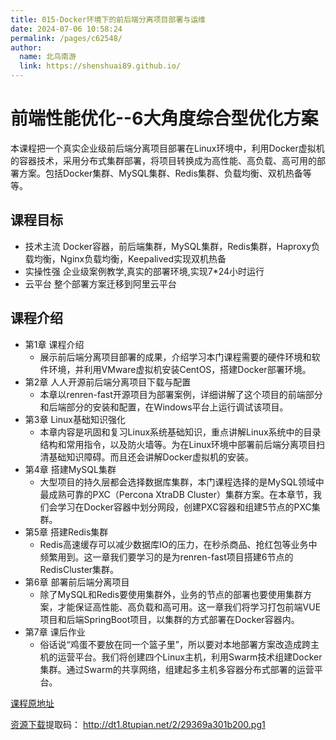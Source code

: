 ```yaml
---
title: 015-Docker环境下的前后端分离项目部署与运维
date: 2024-07-06 10:58:24
permalink: /pages/c62548/
author: 
  name: 北鸟南游
  link: https://shenshuai89.github.io/
---
```

# 前端性能优化--6大角度综合型优化方案
本课程把一个真实企业级前后端分离项目部署在Linux环境中，利用Docker虚拟机的容器技术，采用分布式集群部署，将项目转换成为高性能、高负载、高可用的部署方案。包括Docker集群、MySQL集群、Redis集群、负载均衡、双机热备等等。
## 课程目标
- 技术主流 Docker容器，前后端集群，MySQL集群，Redis集群，Haproxy负载均衡，Nginx负载均衡，Keepalived实现双机热备
- 实操性强 企业级案例教学,真实的部署环境,实现7*24小时运行
- 云平台 整个部署方案迁移到阿里云平台
## 课程介绍
- 第1章 课程介绍
  *  展示前后端分离项目部署的成果，介绍学习本门课程需要的硬件环境和软件环境，并利用VMware虚拟机安装CentOS，搭建Docker部署环境。
- 第2章 人人开源前后端分离项目下载与配置
  *  本章以renren-fast开源项目为部署案例，详细讲解了这个项目的前端部分和后端部分的安装和配置，在Windows平台上运行调试该项目。
- 第3章 Linux基础知识强化
  * 本章内容是巩固和复习Linux系统基础知识，重点讲解Linux系统中的目录结构和常用指令，以及防火墙等。为在Linux环境中部署前后端分离项目扫清基础知识障碍。而且还会讲解Docker虚拟机的安装。
- 第4章 搭建MySQL集群
  *  大型项目的持久层都会选择数据库集群，本门课程选择的是MySQL领域中最成熟可靠的PXC（Percona XtraDB Cluster）集群方案。在本章节，我们会学习在Docker容器中划分网段，创建PXC容器和组建5节点的PXC集群。
- 第5章 搭建Redis集群
  *  Redis高速缓存可以减少数据库IO的压力，在秒杀商品、抢红包等业务中频繁用到。这一章我们要学习的是为renren-fast项目搭建6节点的RedisCluster集群。
- 第6章 部署前后端分离项目
  *  除了MySQL和Redis要使用集群外，业务的节点的部署也要使用集群方案，才能保证高性能、高负载和高可用。这一章我们将学习打包前端VUE项目和后端SpringBoot项目，以集群的方式部署在Docker容器内。
- 第7章 课后作业
  *  俗话说“鸡蛋不要放在同一个篮子里”，所以要对本地部署方案改造成跨主机的运营平台。我们将创建四个Linux主机，利用Swarm技术组建Docker集群。通过Swarm的共享网络，组建起多主机多容器分布式部署的运营平台。


[课程原地址](https://coding.imooc.com/class/219.html)

[资源下载](https://pan.baidu.com/s/1-AK0C9FO5NsGK5p9dxy_vA)提取码： http://dt1.8tupian.net/2/29369a301b200.pg1